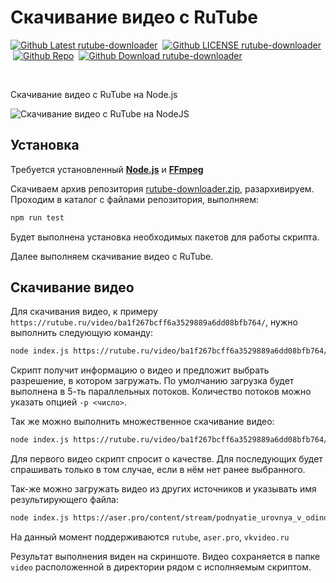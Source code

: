 # Скачивание видео с RuTube

<p><a href="https://github.com/ProjectSoft-STUDIONIONS/rutube-downloader/releases/latest" target="_blank"><img src="https://img.shields.io/github/v/release/ProjectSoft-STUDIONIONS/rutube-downloader?style=for-the-badge&color=%230098FF" alt="Github Latest rutube-downloader"></a> &nbsp;<a href="https://github.com/ProjectSoft-STUDIONIONS/rutube-downloader/blob/main/LICENSE" target="_blank"><img src="https://img.shields.io/github/license/ProjectSoft-STUDIONIONS/rutube-downloader?style=for-the-badge&color=%230098FF" alt="Github LICENSE rutube-downloader"></a> &nbsp;<a href="https://github.com/ProjectSoft-STUDIONIONS/rutube-downloader/" target="_blank"><img src="https://img.shields.io/github/repo-size/ProjectSoft-STUDIONIONS/rutube-downloader?style=for-the-badge&color=%230098FF" alt="Github Repo"></a> &nbsp;<a href="https://github.com/ProjectSoft-STUDIONIONS/rutube-downloader/releases/latest/download/rutube-downloader.zip" target="_blank"><img src="https://img.shields.io/github/downloads/ProjectSoft-STUDIONIONS/rutube-downloader/total?style=for-the-badge&color=%230098FF" alt="Github Download rutube-downloader"></a></p>
<p>&nbsp;</p>


Скачивание видео с RuTube на Node.js

![Скачивание видео с RuTube на NodeJS](screen.png?raw=true)

## Установка

Требуется установленный **[Node.js](https://nodejs.org/en/download/prebuilt-installer)** и **[FFmpeg](https://github.com/ProjectSoft-STUDIONIONS/ffmpegInstaller/releases/latest/download/ffmpeg_install.exe)**

Скачиваем архив репозитория [rutube-downloader.zip](https://github.com/ProjectSoft-STUDIONIONS/rutube-downloader/releases/latest/download/rutube-downloader.zip), разархивируем. Проходим в каталог с файлами репозитория, выполняем:

````bash
npm run test
````

Будет выполнена установка необходимых пакетов для работы скрипта.

Далее выполняем скачивание видео с RuTube.

## Скачивание видео

Для скачивания видео, к примеру `https://rutube.ru/video/ba1f267bcff6a3529889a6dd08bfb764/`, нужно выполнить следующую команду:

````bash
node index.js https://rutube.ru/video/ba1f267bcff6a3529889a6dd08bfb764/
````

Скрипт получит информацию о видео и предложит выбрать разрешение, в котором загружать. По умолчанию загрузка будет 
выполнена в 5-ть параллельных потоков. Количество потоков можно указать опцией `-p <число>`. 

Так же можно выполнить множественное скачивание видео:

````bash
node index.js https://rutube.ru/video/ba1f267bcff6a3529889a6dd08bfb764/ https://vkvideo.ru/video-18255722_456244249 https://aser.pro/content/stream/podnyatie_urovnya_v_odinochku/001_29006/hls/index.m3u8
````

Для первого видео скрипт спросит о качестве. Для последующих будет спрашивать только в том случае, если в нём нет ранее выбранного.

Так-же можно загружать видео из других источников и указывать имя результирующего файла:

````bash
node index.js https://aser.pro/content/stream/podnyatie_urovnya_v_odinochku/001_29006/hls/index.m3u8 -t 'какое-то название'
````

На данный момент поддерживаются `rutube`, `aser.pro`, `vkvideo.ru`


Результат выполнения виден на скриншоте. Видео сохраняется в папке `video` расположенной в директории рядом с исполняемым скриптом.
